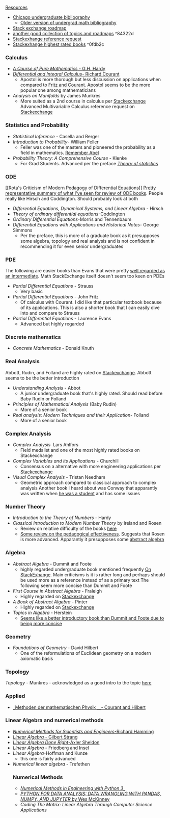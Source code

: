[Resources](Resources.md)
- [Chicago undergraduate bibliography](https://github.com/ystael/chicago-ug-math-bib)
	- [Older version of undergrad math bibliography](https://www.ocf.berkeley.edu/~abhishek/chicmath.htm)
- [Stack exchange roadmap](https://math.stackexchange.com/questions/1082433/learning-roadmap-request-compiling-a-mathematics-stack-exchange-undergraduate)
- [another good collection of topics and roadmaps](https://www.neilwithdata.com/mathematics-self-learner) ^84322d
- [Stackexhange reference request](https://math.stackexchange.com/questions/94827/what-books-must-every-math-undergraduate-read)
- [Stackexhange highest rated books](https://bookinsider.gitlab.io/2018/12/01/top-books-on-math/) ^0fdb2c
### Calculus
- [_A Course of Pure Mathematics_ - G.H. Hardy](https://en.m.wikipedia.org/wiki/A_Course_of_Pure_Mathematics)
- [_Differential and Integral Calculus_- Richard Courant](https://en.m.wikipedia.org/wiki/Richard_Courant)
    - Apostol is more thorough but less discussion on applications when compared to [Fritz and Courant](https://math.stackexchange.com/questions/63504/suggest-textbook-on-calculus). Apostol seems to be the more popular one among mathematicians
- _Analysis on Manifolds_ by James Munkres
	- More suited as a 2nd course in calculus per [Stackexchange](https://math.stackexchange.com/questions/1190170/munkres-analysis-on-manifolds-and-differential-geometry)
Advanced Multivariable Calculus reference request on [Stackexchange](https://math.stackexchange.com/questions/44522/theoretical-multivariable-calculus-textbooks)
### Statistics and Probability
- _Statistical Inference_ - Casella and Berger
- _Introduction to Probability_- William Feller
	- Feller was one of the masters and pioneered the probability as a field in mathematics. [Remember Abel](Neils%20Heinrich%20Abel.md)
- _Probability Theory: A Comprehensive Course_ - Klenke
	- For Grad Students. Advanced per the preface
[_Theory of statistics_](https://stats.stackexchange.com/questions/414/introduction-to-statistics-for-mathematicians)
### ODE
[[Rota's Criticism of Modern Pedagogy of Differential Equations]]
[Pretty representative summary of what I've seen for review of ODE books](https://math.stackexchange.com/questions/4119586/looking-for-a-2nd-book-on-ordinary-differential-equations). People really like Hirsch and Coddington. Should probably look at both
- _Differential Equations, Dynamical Systems, and Linear Algebra_ - Hirsch
- _Theory of ordinary differential equations_-Coddington
- _Ordinary Differential Equations_-Morris and Tennenbaum
- _Differential Equations with Applications and Historical Notes_- George Simmons
	- Per the preface, this is more of a graduate book as it presupposes some algebra, topology and real analysis and is not confident in recommending it for even senior undergraduates

### PDE
The following are easier books than Evans that were pretty [well regarded as an intermediate](https://mathoverflow.net/questions/72318/textbooks-for-pde-between-strauss-and-folland). Math StackExchange itself doesn't seem too keen on PDEs
- _Partial Differential Equations_ - Strauss
	- Very basic
- _Partial Differential Equations_ - John Fritz
	- Of calculus with Courant. I did like that particular textbook because of its applications. This is also a shorter book that I can easily dive into and compare to Strauss
-  _Partial Differential Equations_ - Laurence Evans
	- Advanced but highly regarded
### Discrete mathematics
- _Concrete Mathematics_ - Donald Knuth
### Real Analysis
Abbott, Rudin, and Folland are highly rated on [Stackexchange](Math.md#^0fdb2c). Abbott seems to be the better introduction
- _Understanding Analysis_ - Abbot
    -  A junior undergraduate book that's highly rated. Should read before Baby Rudin or Folland
- _Principles of Mathematical Analysis_ (Baby Rudin)
    - More of a senior book
- _Real analysis: Modern Techniques and their Application_- Folland
    + More of a senior book
### Complex Analysis
- _Complex Analysis_  Lars Ahlfors
	- Field medalist and one of the most highly rated books on Stackexchange
- _Complex Variables and its Applications_ - Churchill
	- Consensus on a alternative with more engineering applications per [Stackexchange](https://math.stackexchange.com/questions/30749/what-is-a-good-complex-analysis-textbook-barring-ahlforss) 
- _Visual Complex Analysis_ - Tristan Needham
	- Geometric approach compared to classical approach to complex analysis
Another book I heard about was Conway that apparantly was written when [he was a student](https://math.stackexchange.com/questions/1384391/books-on-complex-analysis-ahlfors-conway-and-lang) and has some issues


### Number Theory
- _Introduction to the Theory of Numbers_ - Hardy
- _Classical Introduction to Modern Number Theory_ by Ireland and Rosen
    - Review on relative difficulty of the books [here](https://math.stackexchange.com/questions/2313176/number-theory-book-recommendation)
    - [Some review on the pedagogical effectiveness](https://matheducators.stackexchange.com/questions/6074/differences-between-hardywright-and-irelandrosen-for-number-theory-course). Suggests that Rosen is more advanced. Apparantly it presupposes some [abstract algebra](https://math.stackexchange.com/questions/2558371/prerequisites-for-a-classical-introduction-to-modern-number-theory-by-rosen-an?rq=1)
### Algebra
- _Abstract Algebra_ - Dummit and Foote
    - highly regarded undergraduate book mentioned frequently [On StackExhange](https://math.stackexchange.com/questions/54839/good-abstract-algebra-books-for-self-study?noredirect=1&lq=1). Main criticisms is it is rather long and perhaps should be used more as a reference instead of as a primary text
The following seem more concise than Dummit and Foote
-  _First Course in Abstract Algebra_ - Fraleigh
	- Highly regarded on  [Stackexchange](Math.md#^0fdb2c)
- _A Book of Abstract Algebra_ - Pinter
	- Highly regarded on  [Stackexchange](Math.md#^0fdb2c)
- _Topics in Algebra_ - Herstein
	- [Seems like a better introductory book than Dummit and Foote due to being more concise](https://math.stackexchange.com/questions/198373/choosing-an-abstract-algebra-text)
### Geometry
- _Foundations of Geometry_ - David Hilbert
	- One of the reformulations of Euclidean geometry on a modern axiomatic basis
### Topology
_Topology_ - Munkres
    - acknowledged as a good intro to the topic [here](Math#^84322d)
### Applied
- [_Methoden der mathematischen Physik __- Courant and Hilbert](https://en.m.wikipedia.org/wiki/Methoden_der_mathematischen_Physik)
### Linear Algebra and numerical methods
- [_Numerical Methods for Scientists and Engineers_-Richard Hamming](https://en.m.wikipedia.org/wiki/Richard_Hamming)
- [_Linear Algebra_ - Gilbert Strang](https://scicomp.stackexchange.com/questions/1040/which-linear-algebra-texts-should-i-read-before-learning-numerical-linear-algebr)
- [_Linear Algebra Done Right_-Axler Sheldon](https://scicomp.stackexchange.com/questions/1040/which-linear-algebra-texts-should-i-read-before-learning-numerical-linear-algebr)
- _Linear Algebra_ - Friedberg and Insel
- _Linear Algebra_-Hoffman and Kunze 
     - this one is fairly advanced
- _Numerical linear algebra_ - Trefethen
    ### Numerical Methods
    - [_Numerical Methods in Engineering with Python 3__](https://books.google.co.jp/books/about/Numerical_Methods_in_Engineering_with_Py.html?id=aJkXoxxoCoUC&redir_esc=y)
    - [_PYTHON FOR DATA ANALYSIS: DATA WRANGLING WITH PANDAS, NUMPY, AND JUPYTER_ by Wes McKinney](https://pythonbooks.org/topical-books/numeric-and-big-data/)
    - _Coding The Matrix: Linear Algebra Through Computer Science Applications_
    
